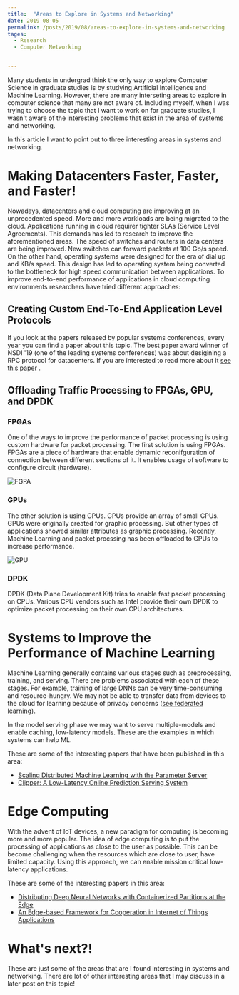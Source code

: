 ```yaml
---
title:  "Areas to Explore in Systems and Networking"
date: 2019-08-05
permalink: /posts/2019/08/areas-to-explore-in-systems-and-networking
tages:
  - Research
  - Computer Networking


---
```


Many students in undergrad think the only way to explore Computer Science in graduate 
studies is by studying Artificial Intelligence and Machine Learning. However,
there are many interseting areas to explore in computer science that many are not
aware of. Including myself, when I was trying to choose the topic that I want to 
work on for graduate studies, I wasn't aware of the interesting problems
that exist in the area of systems and networking.

In this article I want to point out to three interesting areas in systems and networking.

# Making Datacenters Faster, Faster, and Faster!

Nowadays, datacenters and cloud computing are improving at an unprecedented speed. 
More and more workloads are being migrated to the cloud. Applications running
in cloud requirer tighter SLAs (Service Level Agreements). This demands has led to research to improve
the aforementioned areas. The speed of switches and routers in data centers are 
being improved. New switches can forward packets at 100 Gb/s speed. On the other hand,
operating systems were designed for the era of dial up and KB/s speed. This design has
led to operating system being converted to the bottleneck for high speed communication between applications. To improve
end-to-end performance of applications in cloud computing environments researchers have tried
different approaches:

## Creating Custom End-To-End Application Level Protocols

If you look at the papers released by popular systems conferences, every year you
can find a paper about this topic. The best paper award winner of NSDI '19 (one of the
leading systems conferences) was about desigining a RPC protocol for datacenters.
If you are interested to read more about it [see this paper](https://www.usenix.org/conference/nsdi19/presentation/kalia) .

## Offloading Traffic Processing to FPGAs, GPU, and DPDK


### FPGAs
One of the ways to improve the performance of packet processing is using custom
hardware for packet processing. The first solution is using FPGAs. FPGAs are a piece of hardware that
enable dynamic reconifguration of connection between different sections of it. 
It enables usage of software to configure circuit (hardware). 

![FGPA](https://upload.wikimedia.org/wikipedia/commons/thumb/3/35/Fpga_xilinx_spartan.jpg/220px-Fpga_xilinx_spartan.jpg)

### GPUs

The other solution is using GPUs. GPUs provide an array of small CPUs. GPUs were
originally created for graphic processing. But other types of applications showed
similar attributes as graphic processing. Recently, Machine Learning and packet
procssing has been offloaded to GPUs to increase performance.

![GPU](https://images-na.ssl-images-amazon.com/images/I/61S5ttfWftL._SX425_.jpg)

### DPDK

DPDK (Data Plane Development Kit) tries to enable fast packet processing on CPUs.
Various CPU vendors such as Intel provide their own DPDK to optimize packet processing
on their own CPU architectures.

# Systems to Improve the Performance of Machine Learning 

Machine Learning generally contains various stages such as preprocessing, training, and serving.
There are problems associated with each of these stages. For 
example, training of large DNNs can be very time-consuming and resource-hungry. We
may not be able to transfer data from devices to the cloud for learning because of privacy
concerns ([see federated learning](https://ai.googleblog.com/2017/04/federated-learning-collaborative.html)).

In the model serving phase we may want to serve multiple-models and enable caching,
low-latency models. These are the examples in which systems can help ML.

These are some of the interesting papers that have been published in this area:
* [Scaling Distributed Machine Learning with the Parameter Server](https://www.usenix.org/conference/osdi14/technical-sessions/presentation/li_mu)
* [Clipper: A Low-Latency Online Prediction Serving System](https://www.usenix.org/conference/nsdi17/technical-sessions/presentation/crankshaw)

# Edge Computing

With the advent of IoT devices, a new paradigm for computing is becoming more
and more popular. The idea of edge computing is to put the processing of applications
as close to the user as possible. This can be become challenging when the resources
which are close to user, have limited capacity. Using this approach, we can enable
mission critical low-latency applications.

These are some of the interesting papers in this area:
* [Distributing Deep Neural Networks with Containerized Partitions at the Edge](https://www.usenix.org/conference/hotedge19/presentation/zhou)
* [An Edge-based Framework for Cooperation in Internet of Things Applications](https://www.usenix.org/conference/hotedge19/presentation/leidall)


# What's next?!

These are just some of the areas that are I found interesting in systems and 
networking. There are lot of other interesting areas that I may discuss in a 
later post on this topic!

